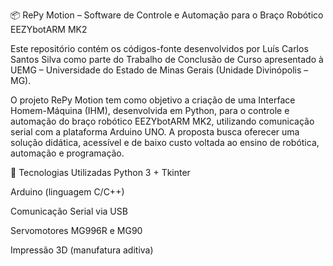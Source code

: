 📦 RePy Motion – Software de Controle e Automação para o Braço Robótico EEZYbotARM MK2

Este repositório contém os códigos-fonte desenvolvidos por Luís Carlos Santos Silva como parte do Trabalho de Conclusão de Curso apresentado à UEMG – Universidade do Estado de Minas Gerais (Unidade Divinópolis – MG).

O projeto RePy Motion tem como objetivo a criação de uma Interface Homem-Máquina (IHM), desenvolvida em Python, para o controle e automação do braço robótico EEZYbotARM MK2, utilizando comunicação serial com a plataforma Arduino UNO. A proposta busca oferecer uma solução didática, acessível e de baixo custo voltada ao ensino de robótica, automação e programação.

🔧 Tecnologias Utilizadas
Python 3 + Tkinter

Arduino (linguagem C/C++)

Comunicação Serial via USB

Servomotores MG996R e MG90

Impressão 3D (manufatura aditiva)
